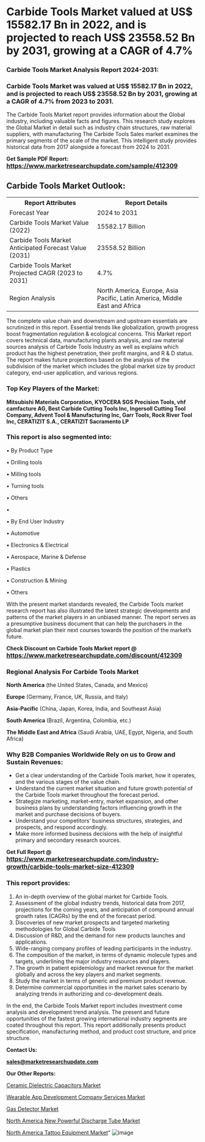 # Carbide Tools Market valued at US$ 15582.17 Bn in 2022, and is projected to reach US$ 23558.52 Bn by 2031, growing at a CAGR of 4.7%

<strong><h3>Carbide Tools Market Analysis Report 2024-2031:</h3></strong>

<strong><h3>Carbide Tools Market was valued at US$ 15582.17 Bn in 2022, and is projected to reach US$ 23558.52 Bn by 2031, growing at a CAGR of 4.7% from 2023 to 2031.</h3></strong>

The Carbide Tools Market report provides information about the Global industry, including valuable facts and figures. This research study explores the Global Market in detail such as industry chain structures, raw material suppliers, with manufacturing The Carbide Tools Sales market examines the primary segments of the scale of the market. This intelligent study provides historical data from 2017 alongside a forecast from 2024 to 2031.

<strong>Get Sample PDF Report: <a href=https://www.marketresearchupdate.com/sample/412309><font size=3 color=#0000ff>https://www.marketresearchupdate.com/sample/412309</font></a></strong>

<html>
<body>

<h2>Carbide Tools Market Outlook:</h2>

<table>
  <tr>
    <th>Report Attributes</th>
    <th>Report Details</th>
  </tr>
  <tr>
    <td>Forecast Year</td>
    <td>2024 to 2031</td>
  </tr>
  <tr>
    <td>Carbide Tools Market Value (2022)</td>
    <td>15582.17 Billion</td>
  </tr>
  <tr>
    <td>Carbide Tools Market Anticipated Forecast Value (2031)</td>
    <td>23558.52 Billion</td>
  </tr>
  <tr>
    <td>Carbide Tools Market Projected CAGR (2023 to 2031)</td>
    <td>4.7%</td>
  </tr>
  <tr>
    <td>Region Analysis</td>
    <td>North America, Europe, Asia Pacific, Latin America, Middle East and Africa</td>
  </tr>
</table>

</body>
</html>

The complete value chain and downstream and upstream essentials are scrutinized in this report. Essential trends like globalization, growth progress boost fragmentation regulation &amp; ecological concerns. This Market report covers technical data, manufacturing plants analysis, and raw material sources analysis of Carbide Tools Industry as well as explains which product has the highest penetration, their profit margins, and R & D status. The report makes future projections based on the analysis of the subdivision of the market which includes the global market size by product category, end-user application, and various regions.

<strong><h3>Top Key Players of the Market:</h3></strong>

<strong>Mitsubishi Materials Corporation, KYOCERA SGS Precision Tools, vhf camfacture AG, Best Carbide Cutting Tools Inc, Ingersoll Cutting Tool Company, Advent Tool & Manufacturing Inc, Garr Tools, Rock River Tool Inc, CERATIZIT S.A., CERATIZIT Sacramento LP</strong>

<strong><h3>This report is also segmented into:</h3></strong>

• By Product Type

• Drilling tools

• Milling tools

• Turning tools

• Others

• 

• By End User Industry

• Automotive

• Electronics & Electrical

• Aerospace, Marine & Defense

• Plastics

• Construction & Mining

• Others

With the present market standards revealed, the Carbide Tools market research report has also illustrated the latest strategic developments and patterns of the market players in an unbiased manner. The report serves as a presumptive business document that can help the purchasers in the global market plan their next courses towards the position of the market’s future.

<strong>Check Discount on Carbide Tools Market report @ <a href=https://www.marketresearchupdate.com/discount/412309><font size=3 color=#0000ff>https://www.marketresearchupdate.com/discount/412309</font></a></strong>

<strong><h3>Regional Analysis For Carbide Tools Market</h3></strong>

<strong>North America</strong> (the United States, Canada, and Mexico)

<strong>Europe</strong> (Germany, France, UK, Russia, and Italy)

<strong>Asia-Pacific</strong> (China, Japan, Korea, India, and Southeast Asia)

<strong>South America</strong> (Brazil, Argentina, Colombia, etc.)

<strong>The Middle East and Africa</strong> (Saudi Arabia, UAE, Egypt, Nigeria, and South Africa)

<strong><h3>Why B2B Companies Worldwide Rely on us to Grow and Sustain Revenues:</h3></strong>
<ul>
  <li>Get a clear understanding of the Carbide Tools market, how it operates, and the various stages of the value chain.</li>
  <li>Understand the current market situation and future growth potential of the Carbide Tools market throughout the forecast period.</li>
  <li>Strategize marketing, market-entry, market expansion, and other business plans by understanding factors influencing growth in the market and purchase decisions of buyers.</li>
  <li>Understand your competitors’ business structures, strategies, and prospects, and respond accordingly.</li>
  <li>Make more informed business decisions with the help of insightful primary and secondary research sources.</li>
</ul>

<strong>Get Full Report @ <a href=https://www.marketresearchupdate.com/industry-growth/carbide-tools-market-size-412309><font size=3 color=#0000ff>https://www.marketresearchupdate.com/industry-growth/carbide-tools-market-size-412309</font></a></strong>

<strong><h3>This report provides:</h3></strong>
<ol>
  <li>An in-depth overview of the global market for Carbide Tools.</li>
  <li>Assessment of the global industry trends, historical data from 2017, projections for the coming years, and anticipation of compound annual growth rates (CAGRs) by the end of the forecast period.</li>
  <li>Discoveries of new market prospects and targeted marketing methodologies for Global Carbide Tools</li>
  <li>Discussion of R&amp;D, and the demand for new products launches and applications.</li>
  <li>Wide-ranging company profiles of leading participants in the industry.</li>
  <li>The composition of the market, in terms of dynamic molecule types and targets, underlining the major industry resources and players.</li>
  <li>The growth in patient epidemiology and market revenue for the market globally and across the key players and market segments.</li>
  <li>Study the market in terms of generic and premium product revenue.</li>
  <li>Determine commercial opportunities in the market sales scenario by analyzing trends in authorizing and co-development deals.</li>
</ol>

In the end, the Carbide Tools Market report includes investment come analysis and development trend analysis. The present and future opportunities of the fastest growing international industry segments are coated throughout this report. This report additionally presents product specification, manufacturing method, and product cost structure, and price structure.

<strong>Contact Us:</strong>

<strong>sales@marketresearchupdate.com</strong>

<strong>Our Other Reports:</strong>

<a href=https://www.linkedin.com/pulse/ceramic-dielectric-capacitors-market-has-huge>Ceramic Dielectric Capacitors Market</a>

<a href=https://www.linkedin.com/pulse/wearable-app-development-company-services-market-1f>Wearable App Development Company Services Market</a>

<a href=https://www.linkedin.com/pulse/gas-detector-market-outlooks-2023-size-players>Gas Detector Market</a>

<a href=https://www.linkedin.com/pulse/north-america-new-powerful-discharge-tube-market>North America New Powerful Discharge Tube Market</a>

<a href=https://www.linkedin.com/pulse/north-america-tattoo-equipment-market-size-share>North America Tattoo Equipment Market</a>"
![image](https://github.com/Ankan-2/Market-Research-News/assets/158291571/4c170851-cc7d-4a23-a961-eb073cb4aefc)
